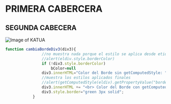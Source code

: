 # PRIMERA CABERCERA
## SEGUNDA CABECERA
![Image of KATUA](https://octodex.github.com/images/yaktocat.png)
```javascript
function cambiaBordeDiv3(div3){
                //no muestra nada porque el estilo se aplica desde etiqueta style o fichero externo
                //alert(eldiv.style.borderColor)
                if (!div3.style.borderColor)
                    bColor=null
                div3.innerHTML="Color del Borde sin getComputedStyle: " + bColor +"  "
                //muestra los estilos aplicados finales
                //alert(getComputedStyle(eldiv).getPropertyValue("border-color"))
                div3.innerHTML += "<br> Color del Borde con getComputedStyle: "+getComputedStyle(div3).getPropertyValue("border-color")
                div3.style.border="green 3px solid";
            }
````
